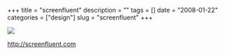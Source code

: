 +++
title = "screenfluent"
description = ""
tags = []
date = "2008-01-22"
categories = ["design"]
slug = "screenfluent"
+++


 

  <div id="screens-thumbs" class="clearfix">
    <div class="txt-center" id="design-submission"><a href="http://screenfluent.com/"><img id='bluga-thumbnail-1099' class='bluga-thumbnail large' src='//media.konigi.com/bluga/
wt47f28203c60f9_0.jpg'/></a></div>  
  </div>   
<p><a href="http://screenfluent.com/">http://screenfluent.com</a></p>




